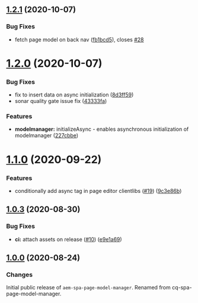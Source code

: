 ## [1.2.1](https://github.com/adobe/aem-spa-page-model-manager/compare/v1.2.0...v1.2.1) (2020-10-07)


### Bug Fixes

* fetch page model on back nav ([fb1bcd5](https://github.com/adobe/aem-spa-page-model-manager/commit/fb1bcd54fbf05115d1cb35da304a013f6e53d23b)), closes [#28](https://github.com/adobe/aem-spa-page-model-manager/issues/28)

# [1.2.0](https://github.com/adobe/aem-spa-page-model-manager/compare/v1.1.0...v1.2.0) (2020-10-07)


### Bug Fixes

* fix to insert data on async initialization ([8d3ff59](https://github.com/adobe/aem-spa-page-model-manager/commit/8d3ff5973ddd7fac5b44a9c815c93132d8a39170))
* sonar quality gate issue fix ([43333fa](https://github.com/adobe/aem-spa-page-model-manager/commit/43333facde9eb5fc171f79155a26475e5e83e257))


### Features

* **modelmanager:** initializeAsync - enables asynchronous initialization of modelmanager ([227cbbe](https://github.com/adobe/aem-spa-page-model-manager/commit/227cbbe78e83cef13282151a0259080828ce93bc))

# [1.1.0](https://github.com/adobe/aem-spa-page-model-manager/compare/v1.0.3...v1.1.0) (2020-09-22)


### Features

* conditionally add async tag in page editor clientlibs ([#19](https://github.com/adobe/aem-spa-page-model-manager/issues/19)) ([9c3e86b](https://github.com/adobe/aem-spa-page-model-manager/commit/9c3e86b2ac5c55a71ec2ff2bb65d44dc9fa4994d))

## [1.0.3](https://github.com/adobe/aem-spa-page-model-manager/compare/v1.0.2...v1.0.3) (2020-08-30)


### Bug Fixes

* **ci:** attach assets on release ([#10](https://github.com/adobe/aem-spa-page-model-manager/issues/10)) ([e9e1a69](https://github.com/adobe/aem-spa-page-model-manager/commit/e9e1a69ddcb5842a7763971e483770279310e387))

## [1.0.0](https://github.com/adobe/aem-spa-page-model-manager/releases/tag/v1.0.0) (2020-08-24)


### Changes

Initial public release of `aem-spa-page-model-manager`. Renamed from cq-spa-page-model-manager.

